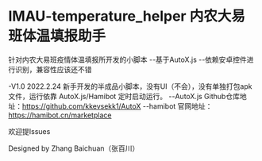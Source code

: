 # IMAU-temperature_helper 内农大易班体温填报助手
针对内农大易班疫情体温填报所开发的小脚本
--基于AutoX.js
--依赖安卓控件进行识别，兼容性应该还不错

-V1.0 2022.2.24 新手开发的半成品小脚本，没有UI（不会），没有单独打包apk文件，运行依靠 AutoX.js/Hamibot 定时启动运行。
       --AutoX.js Github仓库地址：https://github.com/kkevsekk1/AutoX
       --hamibot 官网地址：https://hamibot.cn/marketplace
       

欢迎提Issues


Designed by Zhang Baichuan（张百川）
